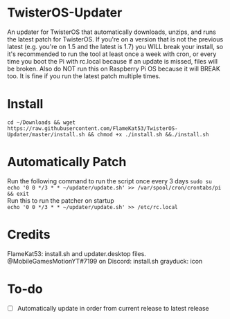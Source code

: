 # TwisterOS-Updater
An updater for TwisterOS that automatically downloads, unzips, and runs the latest patch for TwisterOS.
If you're on a version that is not the previous latest (e.g. you're on 1.5 and the latest is 1.7) you WILL break your install, so it's recommended to run the tool at least once a week with cron, or every time you boot the Pi with rc.local because if an update is missed, files will be broken. Also do NOT run this on Raspberry Pi OS because it will BREAK too. It is fine if you run the latest patch multiple times.

# Install
`cd ~/Downloads && wget https://raw.githubusercontent.com/FlameKat53/TwisterOS-Updater/master/install.sh && chmod +x ./install.sh &&./install.sh`

# Automatically Patch
Run the following command to run the script once every 3 days
`sudo su`<br>
`echo '0 0 */3 * * ~/updater/update.sh' >> /var/spool/cron/crontabs/pi && exit`<br>
Run this to run the patcher on startup<br>
`echo '0 0 */3 * * ~/updater/update.sh' >> /etc/rc.local`<br>

# Credits
FlameKat53: install.sh and updater.desktop files. 
@MobileGamesMotionYT#7199 on Discord: install.sh
grayduck: icon

# To-do
- [ ] Automatically update in order from current release to latest release
